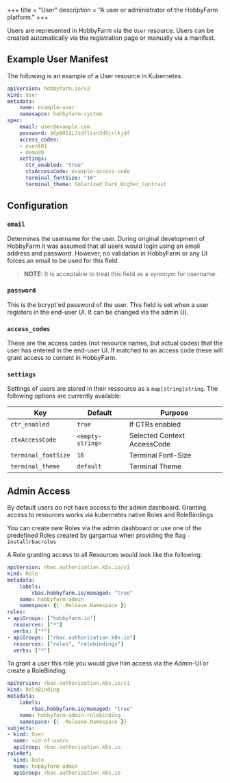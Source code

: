 +++
title = "User"
description = "A user or administrator of the HobbyFarm platform."
+++

Users are represented in HobbyFarm via the `User` resource. Users can be created automatically via the registration page or manually via a manifest.

## Example User Manifest
The following is an example of a User resource in Kubernetes.

```yaml
apiVersion: hobbyfarm.io/v2
kind: User
metadata:
    name: example-user
    namesapce: hobbyfarm-system
spec:
    email: user@example.com
    password: $6p$01$LJsdflisn3d9jrlkjdf
    access_codes:
    - event01
    - demo99
    settings:
      ctr_enabled: "true"
      ctxAccessCode: example-access-code
      terminal_fontSize: "16"
      terminal_theme: Solarized_Dark_Higher_Contrast
```

## Configuration

### `email`
Determines the username for the user. During original development of HobbyFarm it was assumed that all users would login using an email address and password. However, no validation in HobbyFarm or any UI forces an email to be used for this field.

> **NOTE:** It is acceptable to treat this field as a synonym for username.

### `password`

This is the bcrypt'ed password of the user. This field is set when a user registers in the end-user UI. It can be changed via the admin UI. 

### `access_codes`

These are the access codes (not resource names, but actual codes) that the user has entered in the end-user UI. If matched to an access code these will grant access to content in HobbyFarm. 

### `settings`

Settings of users are stored in their ressource as a `map[string]string`. The following options are currently available:

|Key|Default|Purpose|
|---|-------|-------|
|`ctr_enabled`|`true`|If CTRs enabled|
|`ctxAccessCode`|`<empty-string>`|Selected Context AccessCode|
|`terminal_fontSize`|`16`|Terminal Font-Size|
|`terminal_theme`|`default`|Terminal Theme|

## Admin Access
By default users do not have access to the admin dashboard.
Granting access to resources works via kubernetes native Roles and RoleBindings

You can create new Roles via the admin dashboard or use one of the predefined Roles created by gargantua when providing the flag `-installrbacroles`

A Role granting access to all Resources would look like the following:
```yaml
apiVersion: rbac.authorization.k8s.io/v1
kind: Role
metadata:
    labels:
        rbac.hobbyfarm.io/managed: "true"
    name: hobbyfarm-admin
    namespace: {{ .Release.Namespace }}
rules:
- apiGroups: ["hobbyfarm.io"]
  resources: ["*"]
  verbs: ["*"]
- apiGroups: ["rbac.authorization.k8s.io"]
  resources: ["roles", "rolebindings"]
  verbs: ["*"]
```

To grant a user this role you would give him access via the Admin-UI or create a RoleBinding:
```yaml
apiVersion: rbac.authorization.k8s.io/v1
kind: RoleBinding
metadata:
    labels:
        rbac.hobbyfarm.io/managed: "true"
    name: hobbyfarm-admin-rolebinding
    namespace: {{ .Release.Namespace }}
subjects:
- kind: User
  name: <id-of-user>
  apiGroup: rbac.authorization.k8s.io
roleRef:
  kind: Role
  name: hobbyfarm-admin
  apiGroup: rbac.authorization.k8s.io
```
